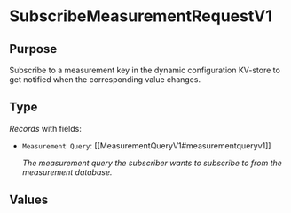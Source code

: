 # SubscribeMeasurementRequestV1

## Purpose

<!-- --8<-- [start:purpose] -->
Subscribe to a measurement key in the dynamic configuration KV-store to get notified when the corresponding value changes.
<!-- --8<-- [end:purpose] -->

## Type

<!-- --8<-- [start:type] -->
<div class="type" markdown>

*Records* with fields:
- `Measurement Query`: [[MeasurementQueryV1#measurementqueryv1]]

  *The measurement query the subscriber wants to subscribe to from the measurement database.*

</div>
<!-- --8<-- [end:type] -->

## Values

